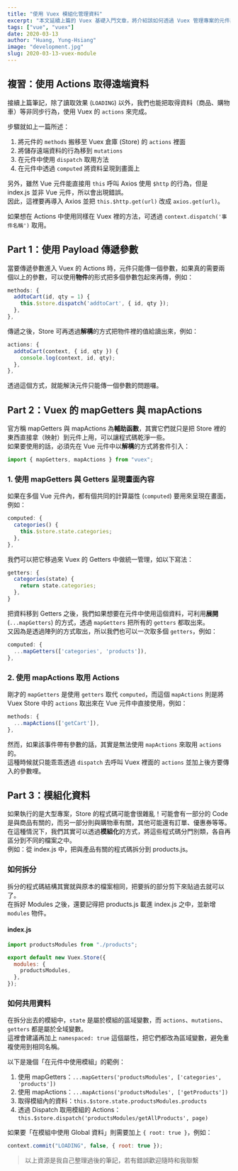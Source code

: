 ```yaml
---
title: "使用 Vuex 模組化管理資料"
excerpt: "本文延續上篇的 Vuex 基礎入門文章，將介紹該如何透過 Vuex 管理專案的元件與資料狀態，也會介紹如何將 Store 的資料模組化，以減少專案程式碼的重複性，並提升程式碼的可讀性。"
tags: ["vue", "vuex"]
date: 2020-03-13
author: "Huang, Yung-Hsiang"
image: "development.jpg"
slug: 2020-03-13-vuex-module
---
```


## 複習：使用 Actions 取得遠端資料

接續上篇筆記，除了讀取效果 (`LOADING`) 以外，我們也能把取得資料（商品、購物車）等非同步行為，使用 Vuex 的 `actions` 來完成。

步驟就如上一篇所述：

1. 將元件的 `methods` 搬移至 Vuex 倉庫 (Store) 的 `actions` 裡面
2. 將儲存遠端資料的行為移到 `mutations`
3. 在元件中使用 `dispatch` 取用方法
4. 在元件中透過 `computed` 將資料呈現到畫面上

另外，雖然 Vue 元件能直接用 `this` 呼叫 Axios 使用 `$http` 的行為，但是 index.js 並非 Vue 元件，所以會出現錯誤。  
因此，這裡要再導入 Axios 並把 `this.$http.get(url)` 改成 `axios.get(url)`。

如果想在 Actions 中使用同樣在 Vuex 裡的方法，可透過 `context.dispatch('事件名稱')` 取用。

## Part 1：使用 Payload 傳遞參數

當要傳遞參數進入 Vuex 的 Actions 時，元件只能傳一個參數，如果真的需要兩個以上的參數，可以使用**物件**的形式把多個參數包起來再傳，例如：

```javascript
methods: {
  addtoCart(id, qty = 1) {
    this.$store.dispatch('addtoCart', { id, qty });
  },
},
```

傳遞之後，Store 可再透過**解構**的方式把物件裡的值給讀出來，例如：

```javascript
actions: {
  addtoCart(context, { id, qty }) {
    console.log(context, id, qty);
  },
},
```

透過這個方式，就能解決元件只能傳一個參數的問題囉。

## Part 2：Vuex 的 mapGetters 與 mapActions

官方稱 mapGetters 與 mapActions 為**輔助函數**，其實它們就只是把 Store 裡的東西直接拿（映射）到元件上用，可以讓程式碼乾淨一些。  
如果要使用的話，必須先在 Vue 元件中以**解構**的方式將套件引入：

```javascript
import { mapGetters, mapActions } from "vuex";
```

### 1. 使用 mapGetters 與 Getters 呈現畫面內容

如果在多個 Vue 元件內，都有個共同的計算屬性 (`computed`) 要用來呈現在畫面，例如：

```javascript
computed: {
  categories() {
    this.$store.state.categories;
  },
},
```

我們可以把它移過來 Vuex 的 Getters 中做統一管理，如以下寫法：

```javascript
getters: {
  categories(state) {
    return state.categories;
  },
}
```

把資料移到 Getters 之後，我們如果想要在元件中使用這個資料，可利用**展開** (`...mapGetters`) 的方式，透過 `mapGetters` 把所有的 `getters` 都取出來。  
又因為是透過陣列的方式取出，所以我們也可以一次取多個 `getters`，例如：

```javascript
computed: {
  ...mapGetters(['categories', 'products']),
},
```

### 2. 使用 mapActions 取用 Actions

剛才的 `mapGetters` 是使用 `getters` 取代 `computed`，而這個 `mapActions` 則是將 Vuex Store 中的 `actions` 取出來在 Vue 元件中直接使用，例如：

```javascript
methods: {
  ...mapActions(['getCart']),
},
```

然而，如果該事件帶有參數的話，其實是無法使用 `mapActions` 來取用 `actions` 的。  
這種時候就只能乖乖透過 `dispatch` 去呼叫 Vuex 裡面的 `actions` 並加上後方要傳入的參數哩。

## Part 3：模組化資料

如果執行的是大型專案，Store 的程式碼可能會很雜亂！可能會有一部分的 Code 是與商品有關的，而另一部分則與購物車有關，其他可能還有訂單、優惠券等等。  
在這種情況下，我們其實可以透過**模組化**的方式，將這些程式碼分門別類，各自再區分到不同的檔案之中。  
例如：從 index.js 中，把與產品有關的程式碼拆分到 products.js。

### 如何拆分

拆分的程式碼結構其實就與原本的檔案相同，把要拆的部分剪下來貼過去就可以了。  
在拆好 Modules 之後，還要記得把 products.js 載進 index.js 之中，並新增 `modules` 物件。

#### index.js

```javascript
import productsModules from "./products";

export default new Vuex.Store({
  modules: {
    productsModules,
  },
});
```

### 如何共用資料

在拆分出去的模組中，`state` 是屬於模組的區域變數，而 `actions`、`mutations`、`getters` 都是屬於全域變數。  
這裡會建議再加上 `namespaced: true` 這個屬性，把它們都改為區域變數，避免重複使用到相同名稱。

以下是幾個「在元件中使用模組」的範例：

1. 使用 mapGetters：`...mapGetters('productsModules', ['categories', 'products'])`
2. 使用 mapActions：`...mapActions('productsModules', ['getProducts'])`
3. 取得模組內的資料：`this.$store.state.productsModules.products`
4. 透過 Dispatch 取用模組的 Actions：`this.$store.dispatch('productsModules/getAllProducts', page)`

如果要「在模組中使用 Global 資料」則需要加上 `{ root: true }`，例如：

```javascript
context.commit("LOADING", false, { root: true });
```

> 以上資源是我自己整理過後的筆記，若有錯誤歡迎隨時和我聯繫
